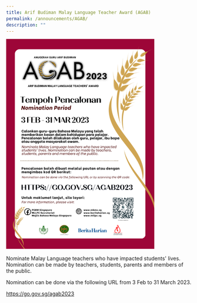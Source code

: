 ```yaml
---
title: Arif Budiman Malay Language Teacher Award (AGAB)
permalink: /announcements/AGAB/
description: ""
---
```

<img src="/images/a5.png" style="width:80%">

Nominate Malay Language teachers who have impacted students' lives. Nomination can be made by teachers, students, parents and members of the public.

Nomination can be done via the following URL from 3 Feb to 31 March 2023.

https://go.gov.sg/agab2023